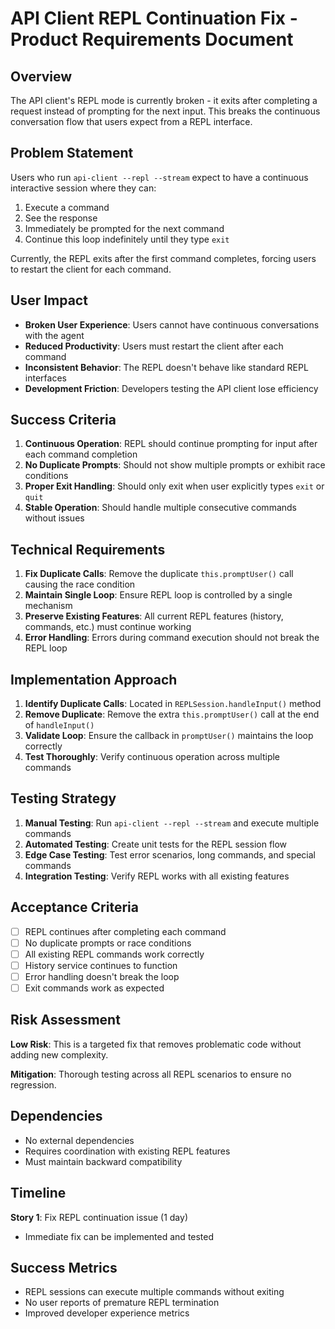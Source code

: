 # API Client REPL Continuation Fix - Product Requirements Document

## Overview

The API client's REPL mode is currently broken - it exits after completing a request instead of prompting for the next input. This breaks the continuous conversation flow that users expect from a REPL interface.

## Problem Statement

Users who run `api-client --repl --stream` expect to have a continuous interactive session where they can:

1. Execute a command
2. See the response
3. Immediately be prompted for the next command
4. Continue this loop indefinitely until they type `exit`

Currently, the REPL exits after the first command completes, forcing users to restart the client for each command.

## User Impact

- **Broken User Experience**: Users cannot have continuous conversations with the agent
- **Reduced Productivity**: Users must restart the client after each command
- **Inconsistent Behavior**: The REPL doesn't behave like standard REPL interfaces
- **Development Friction**: Developers testing the API client lose efficiency

## Success Criteria

1. **Continuous Operation**: REPL should continue prompting for input after each command completion
2. **No Duplicate Prompts**: Should not show multiple prompts or exhibit race conditions
3. **Proper Exit Handling**: Should only exit when user explicitly types `exit` or `quit`
4. **Stable Operation**: Should handle multiple consecutive commands without issues

## Technical Requirements

1. **Fix Duplicate Calls**: Remove the duplicate `this.promptUser()` call causing the race condition
2. **Maintain Single Loop**: Ensure REPL loop is controlled by a single mechanism
3. **Preserve Existing Features**: All current REPL features (history, commands, etc.) must continue working
4. **Error Handling**: Errors during command execution should not break the REPL loop

## Implementation Approach

1. **Identify Duplicate Calls**: Located in `REPLSession.handleInput()` method
2. **Remove Duplicate**: Remove the extra `this.promptUser()` call at the end of `handleInput()`
3. **Validate Loop**: Ensure the callback in `promptUser()` maintains the loop correctly
4. **Test Thoroughly**: Verify continuous operation across multiple commands

## Testing Strategy

1. **Manual Testing**: Run `api-client --repl --stream` and execute multiple commands
2. **Automated Testing**: Create unit tests for the REPL session flow
3. **Edge Case Testing**: Test error scenarios, long commands, and special commands
4. **Integration Testing**: Verify REPL works with all existing features

## Acceptance Criteria

- [ ] REPL continues after completing each command
- [ ] No duplicate prompts or race conditions
- [ ] All existing REPL commands work correctly
- [ ] History service continues to function
- [ ] Error handling doesn't break the loop
- [ ] Exit commands work as expected

## Risk Assessment

**Low Risk**: This is a targeted fix that removes problematic code without adding new complexity.

**Mitigation**: Thorough testing across all REPL scenarios to ensure no regression.

## Dependencies

- No external dependencies
- Requires coordination with existing REPL features
- Must maintain backward compatibility

## Timeline

**Story 1**: Fix REPL continuation issue (1 day)

- Immediate fix can be implemented and tested

## Success Metrics

- REPL sessions can execute multiple commands without exiting
- No user reports of premature REPL termination
- Improved developer experience metrics
